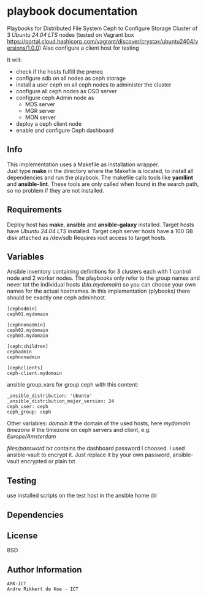 playbook documentation
======================

Playbooks for Distributed File System Ceph to Configure Storage Cluster of 3 *Ubuntu 24.04 LTS* nodes 
(tested on Vagrant box https://portal.cloud.hashicorp.com/vagrant/discover/crystax/ubuntu2404/versions/1.0.0)
Also configure a client host for testing

It will:
- check if the hosts fulfill the prereq
- configure sdb on all nodes as ceph storage
- install a user *ceph* on all ceph nodes to administer the cluster
- configure all ceph nodes as OSD server
- configure ceph Admin node as
  - MDS server
  - MGR server
  - MON server
- deploy a ceph client node
- enable and configure Ceph dashboard

Info
----

This implementation uses a Makefile as installation wrapper.  
Just type **make** in the directory where the Makefile is located, to install all dependencies and run the playbook.
The makefile calls tools like **yamllint** and **ansible-lint**.
These tools are only called when found in the search path, so no problem if they are not installed.

Requirements
------------

Deploy host has **make**, **ansible** and **ansible-galaxy** installed.
Target hosts have *Ubuntu 24.04 LTS* installed.
Target ceph server hosts have a 100 GB disk attached as /dev/sdb
Requires root access to target hosts.

Variables
---------

Ansible inventory containing definitions for
3 clusters each with 1 control node and 2 worker nodes.
The playbooks only refer to the group names and never tot the individual hosts (*bla.mydomain*) so you can choose your own names for the actual hostnames.
In this implementation (plybooks) there should be exactly one ceph adminhost.

    [cephadmin]
    ceph01.mydomain

    [cephnonadmin]
    ceph02.mydomain
    ceph03.mydomain

    [ceph:children]
    cephadmin
    cephnonadmin

    [cephclients]
    ceph-client.mydomain

ansible group_vars for group ceph with this content:

    _ansible_distribution: 'Ubuntu'
    _ansible_distribution_major_version: 24
    ceph_user: ceph
    ceph_group: ceph

Other variables:
    *domain*	# the domain of the used hosts, here *mydomain*
    *timezone*  # the timezone on ceph servers and client, e.g. *Europe/Amsterdam*

*files/password.txt* contains the dashboard password I choosed.
I used ansible-vault to encrypt it.
Just replace it by your own password, ansible-vault encrypted or plain txt

Testing
-------

use installed scripts on the test host in the ansible home dir 

Dependencies
------------

License
-------

BSD

Author Information
------------------

    ARK-ICT
    Andre Rikkert de Koe - ICT
